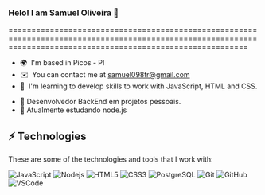 ### Helo! I am Samuel Oliveira 👋
================================================================================================================================================================

* 🌍  I'm based in Picos - PI
* ✉️  You can contact me at [samuel098tr@gmail.com](mailto:samuel098tr@gmail.com)
* 🧠  I'm learning to develop skills to work with JavaScript, HTML and CSS.
- 🔭 Desenvolvedor BackEnd em projetos pessoais.
- 🌱 Atualmente estudando node.js


## ⚡ Technologies

These are some of the technologies and tools that I work with:

![JavaScript](https://img.shields.io/badge/-JavaScript-black?style=flat-square&logo=javascript) 
![Nodejs](https://img.shields.io/badge/-Nodejs-339933?style=flat-square&logo=Node.js&logoColor=white) 
![HTML5](https://img.shields.io/badge/-HTML5-E34F26?style=flat-square&logo=html5&logoColor=white) 
![CSS3](https://img.shields.io/badge/-CSS3-1572B6?style=flat-square&logo=css3) 
![PostgreSQL](https://img.shields.io/badge/-PostgreSQL-4479A1?style=flat-square&logo=postgresql&logoColor=white)
![Git](https://img.shields.io/badge/-Git-black?style=flat-square&logo=git)
![GitHub](https://img.shields.io/badge/-GitHub-181717?style=flat-square&logo=github)
![VSCode](https://img.shields.io/badge/-VSCode-007ACC?style=flat-square&logo=visual-studio-code&logoColor=white)
